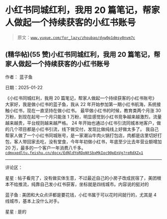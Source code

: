 # 小红书同城红利，我用 20 篇笔记，帮家人做起一个持续获客的小红书账号

> 原文：[`www.yuque.com/for_lazy/zhoubao/dyw0p1dmsy0nvm7c`](https://www.yuque.com/for_lazy/zhoubao/dyw0p1dmsy0nvm7c)

## (精华帖)(55 赞)小红书同城红利，我用 20 篇笔记，帮家人做起一个持续获客的小红书账号

作者： 蓝子鱼

日期：2025-01-22

《小红书同城红利，我用 20 篇笔记，帮家人做起一个持续获客的小红书账号》
大家好，我是做小红书的蓝子鱼，我从 22 年开始参加第一期小红书航海，系统接触小红书，现在一直坚持在做小红书。
最早做小红书的时候，教育类两个月涨 30 万粉，到现在起号一个月只能涨 1 万粉，明显感觉到小红书竞争越来越激烈，流量越来越贵，平台规则越来越严格。
24 年开始也通过小红书引流同城本地客户，做的几个项目都是小红书引流，线下做交付，发现比做纯线上好做太多了。
我自己帮家人做了一个小红书同城账号，是一家潮汕牛肉火锅打包店，肉都是店里切好打包，客人带回家去吃，没有堂食，今年年初做小红书，年底至少比去年营业额增加 20 万，最多的一个客户一年消费八千多。 [`cdmxxedltu.feishu.cn/docx/EdNldYoRDoNtSbxMkIoc90pEnVg?reRdXZ=1`](https://cdmxxedltu.feishu.cn/docx/EdNldYoRDoNtSbxMkIoc90pEnVg?reRdXZ=1)

* * *

评论区：

星星 : 帖子看完了，没有做实体生意，不过最近自己的小房子改成民宿了，美团根本不给推流，纯靠自己发小红书获客，坐标就是四线城市。内容说的挺对的

蓝子鱼 : 美团和大众点评都是要花钱，小红书属于可以花时间就行的，尤其是 4 线城市，基本上没什么对手。

星星 : 是的
